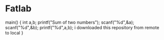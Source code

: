 # Fatlab
main()
{
int a,b;
printf("Sum of two numbers");
scanf("%d",&a);
scanf("%d",&b);
printf("%d",a,b);
i downloaded this repository from remote to local
}

